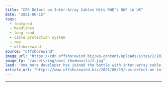 ```yaml
---
title: "CPS Defect on Inter-Array Cables Hits RWE’s OWF in UK"
date: "2021-06-15"
tags: 
  - featured
  - headlines
  - long read
  - cable protection system
  - rwe
  - offshorewind
source: "offshorewind"
image_url: "https://cdn.offshorewind.biz/wp-content/uploads/sites/2/2021/06/15151503/RWE_archive.jpg"
image_fp: "/assets/img/post_thumbnails/2.jpg"
lead: "One more developer has joined the battle with inter-array cable issues that continues across"
article_url: "https://www.offshorewind.biz/2021/06/15/cps-defect-on-inter-array-cables-hits-rwes-owf-in-uk/"
---
```


---
